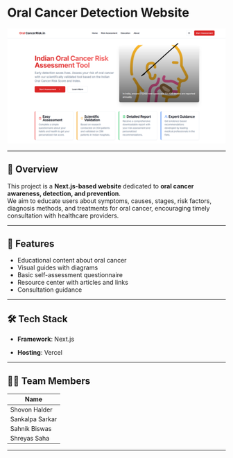 # Oral Cancer Detection Website

![Oral Cancer Illustration](./public/oral-cancer-color-icon-illustration-vector.jpg)

---

## 🧠 Overview

This project is a **Next.js-based website** dedicated to **oral cancer awareness, detection, and prevention**.  
We aim to educate users about symptoms, causes, stages, risk factors, diagnosis methods, and treatments for oral cancer, encouraging timely consultation with healthcare providers.

---

## 🚀 Features

- Educational content about oral cancer
- Visual guides with diagrams
- Basic self-assessment questionnaire
- Resource center with articles and links
- Consultation guidance

---

## 🛠️ Tech Stack

- **Framework**: Next.js


- **Hosting**: Vercel

---

## 👨‍💻 Team Members

| Name             |                       
| ---------------- | 
| Shovon Halder    | 
| Sankalpa Sarkar  | 
| Sahnik Biswas    | 
| Shreyas Saha     | 

---



